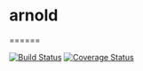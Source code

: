 # arnold
======

[![Build Status](https://travis-ci.org/dhoss/arnold.svg?branch=master)](https://travis-ci.org/dhoss/arnold)
[![Coverage Status](https://coveralls.io/repos/github/dhoss/arnold/badge.svg?branch=master)](https://coveralls.io/github/dhoss/arnold?branch=master)